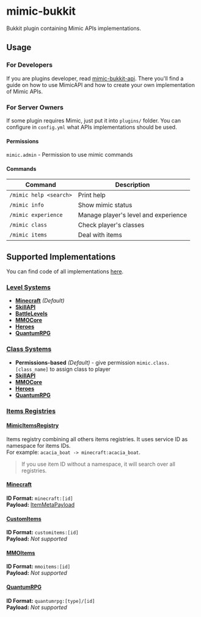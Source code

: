 # mimic-bukkit

Bukkit plugin containing Mimic APIs implementations.

## Usage

### For Developers

If you are plugins developer, read [mimic-bukkit-api].
There you'll find a guide on how to use MimicAPI and how to create your own implementation of Mimic APIs.

### For Server Owners

If some plugin requires Mimic, just put it into `plugins/` folder.
You can configure in `config.yml` what APIs implementations should be used.

#### Permissions

`mimic.admin` - Permission to use mimic commands

#### Commands

 Command                | Description                          
------------------------|--------------------------------------
 `/mimic help <search>` | Print help                           
 `/mimic info`          | Show mimic status                    
 `/mimic experience`    | Manage player's level and experience 
 `/mimic class`         | Check player's classes               
 `/mimic items`         | Deal with items                      

## Supported Implementations 

You can find code of all implementations [here](src/main/kotlin/impl).

### [Level Systems][BukkitLevelSystem.Provider]

- **[Minecraft][minecraft-exp]** _(Default)_
- **[SkillAPI]**
- **[BattleLevels]**
- **[MMOCore]**
- **[Heroes]**
- **[QuantumRPG]**

### [Class Systems][BukkitClassSystem.Provider]

- **Permissions-based** _(Default)_ - give permission `mimic.class.[class_name]` to assign class to player
- **[SkillAPI]**
- **[MMOCore]**
- **[Heroes]**
- **[QuantumRPG]**

### [Items Registries][BukkitItemsRegistry]

#### [MimicItemsRegistry] 

Items registry combining all others items registries.
It uses service ID as namespace for items IDs.\
For example: `acacia_boat -> minecraft:acacia_boat`.

> If you use item ID without a namespace, it will search over all registries.

#### [Minecraft][MinecraftItemsRegistry]

**ID Format:** `minecraft:[id]`\
**Payload:** [ItemMetaPayload]

#### [CustomItems]

**ID Format:** `customitems:[id]`\
**Payload:** *Not supported*

#### [MMOItems]

**ID Format:** `mmoitems:[id]`\
**Payload:** *Not supported*

#### [QuantumRPG]

**ID Format:** `quantumrpg:[type]/[id]`\
**Payload:** *Not supported*

[minecraft-exp]: https://minecraft.gamepedia.com/Experience
[skillapi]: https://www.spigotmc.org/resources/4824/
[battlelevels]: https://www.spigotmc.org/resources/2218/
[customitems]: https://www.spigotmc.org/resources/63848/
[mmocore]: https://www.spigotmc.org/resources/70575/
[mmoitems]: https://www.spigotmc.org/resources/39267/
[heroes]: https://www.spigotmc.org/resources/24734/
[quantumrpg]: https://www.spigotmc.org/resources/40007/

[mimic-bukkit-api]: ../mimic-bukkit-api

[BukkitLevelSystem.Provider]: ../mimic-bukkit-api/src/main/kotlin/level/BukkitLevelSystem.kt
[BukkitClassSystem.Provider]: ../mimic-bukkit-api/src/main/kotlin/classes/BukkitClassSystem.kt
[BukkitItemsRegistry]: ../mimic-bukkit-api/src/main/kotlin/items/BukkitItemsRegistry.kt
[MimicItemsRegistry]: src/main/kotlin/impl/mimic/MimicItemsRegistry.kt
[MinecraftItemsRegistry]: src/main/kotlin/impl/vanilla/MinecraftItemsRegistry.kt
[ItemMetaPayload]: src/main/kotlin/impl/vanilla/ItemMetaPayload.kt
